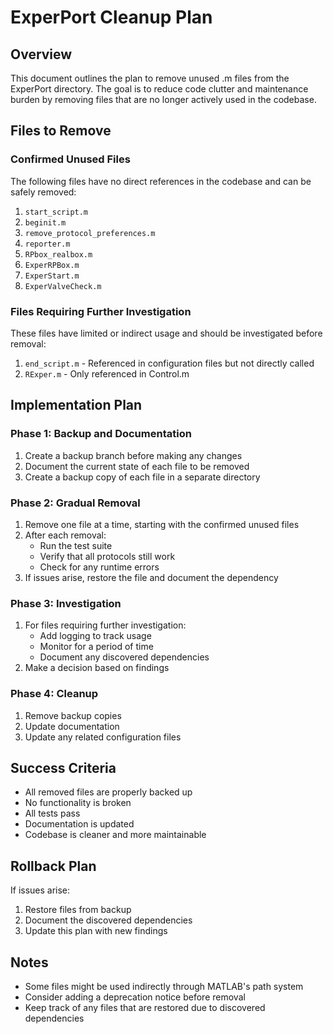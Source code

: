 # ExperPort Cleanup Plan

## Overview
This document outlines the plan to remove unused .m files from the ExperPort directory. The goal is to reduce code clutter and maintenance burden by removing files that are no longer actively used in the codebase.

## Files to Remove

### Confirmed Unused Files
The following files have no direct references in the codebase and can be safely removed:

1. `start_script.m`
2. `beginit.m`
3. `remove_protocol_preferences.m`
4. `reporter.m`
5. `RPbox_realbox.m`
6. `ExperRPBox.m`
7. `ExperStart.m`
8. `ExperValveCheck.m`

### Files Requiring Further Investigation
These files have limited or indirect usage and should be investigated before removal:

1. `end_script.m` - Referenced in configuration files but not directly called
2. `RExper.m` - Only referenced in Control.m

## Implementation Plan

### Phase 1: Backup and Documentation
1. Create a backup branch before making any changes
2. Document the current state of each file to be removed
3. Create a backup copy of each file in a separate directory

### Phase 2: Gradual Removal
1. Remove one file at a time, starting with the confirmed unused files
2. After each removal:
   - Run the test suite
   - Verify that all protocols still work
   - Check for any runtime errors
3. If issues arise, restore the file and document the dependency

### Phase 3: Investigation
1. For files requiring further investigation:
   - Add logging to track usage
   - Monitor for a period of time
   - Document any discovered dependencies
2. Make a decision based on findings

### Phase 4: Cleanup
1. Remove backup copies
2. Update documentation
3. Update any related configuration files

## Success Criteria
- All removed files are properly backed up
- No functionality is broken
- All tests pass
- Documentation is updated
- Codebase is cleaner and more maintainable

## Rollback Plan
If issues arise:
1. Restore files from backup
2. Document the discovered dependencies
3. Update this plan with new findings

## Notes
- Some files might be used indirectly through MATLAB's path system
- Consider adding a deprecation notice before removal
- Keep track of any files that are restored due to discovered dependencies 
